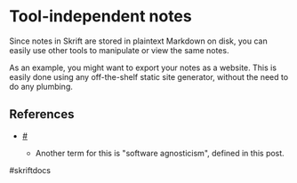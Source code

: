 # Tool-independent notes

Since notes in Skrift are stored in plaintext Markdown on disk, you can easily use other tools to manipulate or view the same notes.

As an example, you might want to export your notes as a website. This is easily done using any off-the-shelf static site generator, without the need to do any plumbing.

## References

* [#](20210127T105238.914Z.md)

  * Another term for this is "software agnosticism", defined in this post.

\#skriftdocs